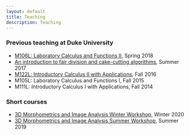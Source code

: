 ```yaml
---
layout: default
title: Teaching
description: Teaching
---
```


### Previous teaching at Duke University
* [M106L: Laboratory Calculus and Functions II](/math106/index.html), Spring 2018 
* [An introduction to fair division and cake-cutting algorithms](/swim.html), Summer 2017
* [M122L:  Introductory Calculus II with Applications](/calculus2/index.html), Fall 2016
* M105L: Laboratory Calculus and Functions I, Fall 2015
* M111L:  Introductory Calculus I with Applications, Fall 2014

### Short courses
* [3D Morphometrics and Image Analysis Winter Workshop](https://slicermorph.github.io/2020_Winter_Workshop/), Winter 2020
* [3D Morphometrics and Image Analysis Summer Workshop](https://slicermorph.github.io/2019_Summer_Workshop/), Summer 2019





<br/>
<br/>
<br/>
<br/>
<br/>
